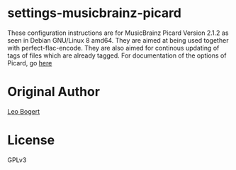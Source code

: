 settings-musicbrainz-picard
===========================

These configuration instructions are for MusicBrainz Picard Version 2.1.2 as seen in Debian GNU/Linux 8 amd64.
They are aimed at being used together with perfect-flac-encode.
They are also aimed for continous updating of tags of files which are already tagged.
For documentation of the options of Picard, go [here](http://musicbrainz.org/doc/MusicBrainz_Picard/Documentation/Options)

# Original Author
[Leo Bogert](http://leo.bogert.de)

# License
GPLv3
